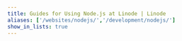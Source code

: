 ```yaml
---
title: Guides for Using Node.js at Linode | Linode
aliases: ['/websites/nodejs/','/development/nodejs/']
show_in_lists: true
---
```

